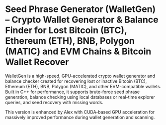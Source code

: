 # Seed Phrase Generator (WalletGen) – Crypto Wallet Generator & Balance Finder for Lost Bitcoin (BTC), Ethereum (ETH), BNB, Polygon (MATIC) and EVM Chains & Bitcoin Wallet Recover

WalletGen is a high-speed, GPU-accelerated crypto wallet generator and balance checker created for recovering lost or inactive Bitcoin (BTC), Ethereum (ETH), BNB, Polygon (MATIC), and other EVM-compatible wallets. Built in C++ for performance, it supports brute-force seed phrase generation, balance checking using local databases or real-time explorer queries, and seed recovery with missing words.

This version is enhanced by Alex with CUDA-based GPU acceleration for massively improved performance during wallet generation and scanning.
